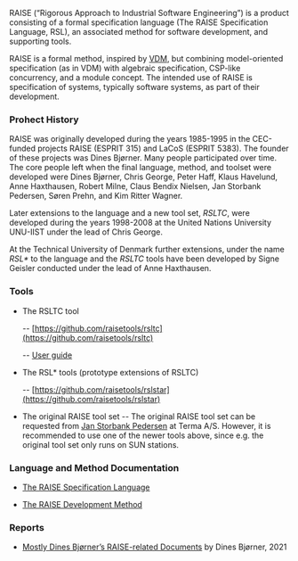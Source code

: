 RAISE (“Rigorous Approach to Industrial Software Engineering”) is a product consisting of a formal specification language (The RAISE Specification Language, RSL), an associated method for software development, and supporting tools. 

RAISE is a formal method, inspired by [VDM](https://en.wikipedia.org/wiki/Vienna_Development_Method), but combining model-oriented specification (as in VDM) with algebraic specification, CSP-like concurrency, and a module concept. The intended use of RAISE is specification of systems, typically software systems, as part of their development.

### Prohect History

RAISE was originally developed during the years 1985-1995 in the CEC-funded projects RAISE (ESPRIT 315) and LaCoS (ESPRIT 5383). The founder of these projects was Dines Bjørner. 
Many people participated over time. The core people left when the final language, method, and toolset were developed were Dines Bjørner, Chris George, Peter Haff, Klaus Havelund, Anne Haxthausen, Robert Milne, Claus Bendix Nielsen, Jan Storbank Pedersen, Søren Prehn, and Kim Ritter Wagner.

Later extensions to the language and a new tool set, _RSLTC_, were developed during the years 1998-2008 at the United Nations University UNU-IIST under the lead of Chris George. 

At the Technical University of Denmark further extensions, under the name _RSL*_ to the language and the _RSLTC_ tools have been developed by Signe Geisler
conducted under the lead of Anne Haxthausen. 

### Tools

* The RSLTC tool

  -- [https://github.com/raisetools/rsltc](https://github.com/raisetools/rsltc)

  -- [User guide](https://github.com/raisetools/rsltc/blob/master/user_guide/ug.pdf)

* The RSL* tools (prototype extensions of RSLTC)

  -- [https://github.com/raisetools/rslstar](https://github.com/raisetools/rslstar)

* The original RAISE tool set
  -- The original RAISE tool set can be requested from [Jan Storbank Pedersen](mailto:jnp@terma.com) at Terma A/S. However, it is recommended to use one of the newer tools above, since e.g. the original tool set only runs on SUN stations.

### Language and Method Documentation

* [The RAISE Specification Language](material/documentation/raise-language.pdf)

* [The RAISE Development Method](material/documentation/raise-method.pdf)

### Reports

* [Mostly Dines Bjørner’s RAISE-related Documents](material/papers/bjorner-raise-web.pdf) by Dines Bjørner, 2021


